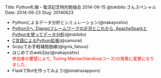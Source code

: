 Title: Python札幌・復活記念特別勉強会 2014-06-15 @tokibito さんスペシャル
Date: 2014-06-23
Slug: 20140623

* Pythonによるデータ分析とシミュレーション(@nakayoshix)
* [Python3へ, Djangoフレームワークの近況とこれから, ApacheSparkとPythonを使ってデータ分析](http://www.slideshare.net/tokibito/python201406)(@tokibito)
* [C言語によるPython拡張](https://github.com/SamuraiT/extensionpy)(@samurai)
* Scipyでお手軽補間曲線(@ignis_fatuus)
* はじめてのweb2py(@nakayoshix) \
    <font color="red">参加者の要望により, Tuning Maniax(Handoopコース)の発表に変更になりました.</font>
* FlaskでBotを作ってみよう(@sinatrasapporo)

